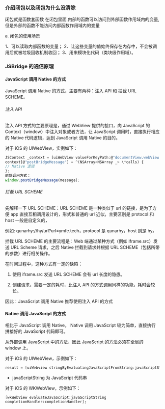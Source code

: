 ### 介绍闭包以及闭包为什么没清除

闭包就是函数套函数
在闭包里面,内部的函数可以访问到外部函数作用域内的变量,但是外部的函数不能访问内部函数作用域内的变量

<!-- 内部函数总是可以访问其外部函数中声明的变量，当通过调用一个外部函数返回一个内部函数后，即使该外部函数已经执行结束了，但是内部函数引用外部函数的变量依然保存在内存中，我们就把这些变量的集合称为闭包 -->

a. 闭包的使用场景

1、可以读取内部函数的变量；
2、让这些变量的值始终保存在内存中，不会被调用后就被垃圾回收机制收回；
3、用来模块化代码（类块级作用域）。

### JSBridge 的通信原理

#### JavaScript 调用 Native 的方式

JavaScript 调用 Native 的方式，主要有两种：注入 API 和 拦截 URL SCHEME。

###### 注入 API

注入 API 方式的主要原理是，通过 WebView 提供的接口，向 JavaScript 的 Context（window）中注入对象或者方法，让 JavaScript 调用时，直接执行相应的 Native 代码逻辑，达到 JavaScript 调用 Native 的目的。

对于 iOS 的 UIWebView，实例如下：

```js
JSContext _context = [uiWebView valueForKeyPath:@"documentView.webView.mainFrame.javaScriptContext"];
context[@"postBridgeMessage"] = ^(NSArray<NSArray _> \*calls) {
// Native 逻辑
};
前端调用方式：
window.postBridgeMessage(message);
```

###### 拦截 URL SCHEME

先解释一下 URL SCHEME：URL SCHEME 是一种类似于 url 的链接，是为了方便 app 直接互相调用设计的，形式和普通的 url 近似，主要区别是 protocol 和 host 一般是自定义的，

例如: qunarhy://hy/url?url=ymfe.tech，protocol 是 qunarhy，host 则是 hy。

拦截 URL SCHEME 的主要流程是：Web 端通过某种方式（例如 iframe.src）发送 URL Scheme 请求，之后 Native 拦截到请求并根据 URL SCHEME（包括所带的参数）进行相关操作。

在时间过程中，这种方式有一定的缺陷：

1. 使用 iframe.src 发送 URL SCHEME 会有 url 长度的隐患。

2. 创建请求，需要一定的耗时，比注入 API 的方式调用同样的功能，耗时会较长。

因此：JavaScript 调用 Native 推荐使用注入 API 的方式

#### Native 调用 JavaScript 的方式

相比于 JavaScript 调用 Native， Native 调用 JavaScript 较为简单，直接执行拼接好的 JavaScript 代码即可。

从外部调用 JavaScript 中的方法，因此 JavaScript 的方法必须在全局的 window 上。

对于 iOS 的 UIWebView，示例如下：

```js
result = [uiWebview stringByEvaluatingJavaScriptFromString:javaScriptString];
```

- javaScriptString 为 JavaScript 代码串

对于 iOS 的 WKWebView，示例如下：

```
[wkWebView evaluateJavaScript:javaScriptString completionHandler:completionHandler];
```
